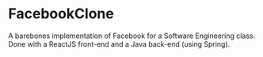 # FacebookClone
A barebones implementation of Facebook for a Software Engineering class. Done with a ReactJS front-end and a Java back-end (using Spring).
